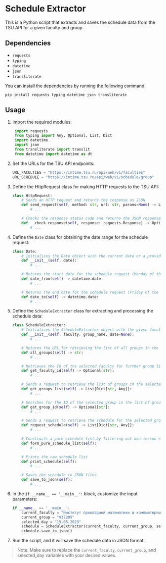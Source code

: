 # Schedule Extractor

This is a Python script that extracts and saves the schedule data from the TSU API for a given faculty and group.

## Dependencies
- `requests`
- `typing`
- `datetime`
- `json`
- `transliterate`

You can install the dependencies by running the following command:
```
pip install requests typing datetime json transliterate
```

## Usage
1. Import the required modules: 

   ```python
    import requests
    from typing import Any, Optional, List, Dict
    import datetime
    import json
    from transliterate import translit
    from datetime import datetime as dt
    ```

2. Set the URLs for the TSU API endpoints:

    ```python
    URL_FACULTIES = "https://intime.tsu.ru/api/web/v1/faculties"
    URL_SCHEDULE = "https://intime.tsu.ru/api/web/v1/schedule/group"
    ```

3. Define the HttpRequest class for making HTTP requests to the TSU API:

    ```python
    class HttpRequest:
        # Sends an HTTP request and returns the response as JSON
        def send_request(self, method: str, url: str, params=None) -> List[Dict[str, Any]]:
            # ...
    
        # Checks the response status code and returns the JSON response if successful
        def __check_response(self, response: requests.Response) -> Optional[List[Dict[str, Any]]]:
            # ...
    ```

4. Define the `Date` class for obtaining the date range for the schedule request:

    ```python
    class Date:
        # Initializes the Date object with the current date or a provided date
        def __init__(self, date):
            # ...
    
        # Returns the start date for the schedule request (Monday of the week)
        def date_from(self) -> datetime.date:
            # ...
    
        # Returns the end date for the schedule request (Friday of the week)
        def date_to(self) -> datetime.date:
            # ...
    ```

5. Define the `ScheduleExtractor` class for extracting and processing the schedule data:

    ```python
    class ScheduleExtractor:
        # Initializes the ScheduleExtractor object with the given faculty, group, and date
        def __init__(self, faculty, group_name, date=None):
            # ...
    
        # Returns the URL for retrieving the list of all groups in the selected faculty
        def all_groups(self) -> str:
            # ...
    
        # Retrieves the ID of the selected faculty for further group list retrieval
        def get_faculty_id(self) -> Optional[str]:
            # ...
    
        # Sends a request to retrieve the list of groups in the selected faculty
        def get_groups_list(self) -> List[Dict[str, Any]]:
            # ...
    
        # Searches for the ID of the selected group in the list of groups
        def get_group_id(self) -> Optional[str]:
            # ...
    
        # Sends a request to retrieve the schedule for the selected group and date range
        def request_schedule(self) -> List[Dict[str, Any]]:
            # ...
    
        # Constructs a pure schedule list by filtering out non-lesson events
        def form_pure_schedule_list(self):
            # ...
    
        # Prints the raw schedule list
        def print_schedule(self):
            # ...
    
        # Saves the schedule to JSON files
        def save_to_json(self):
            # ...
    ```

6. In the ```if __name__ == '__main__':``` block, customize the input parameters:

    ```python
    if __name__ == '__main__':
        current_faculty = "Институт прикладной математики и компьютерных наук"
        current_group = "932209"
        selected_day = "15.05.2023"
        schedule = ScheduleExtractor(current_faculty, current_group, selected_day)
        schedule.save_to_json()
    ```
7. Run the script, and it will save the schedule data in JSON format.
 
> Note: Make sure to replace the `current_faculty`, `current_group`, and selected_day variables with your desired values.


